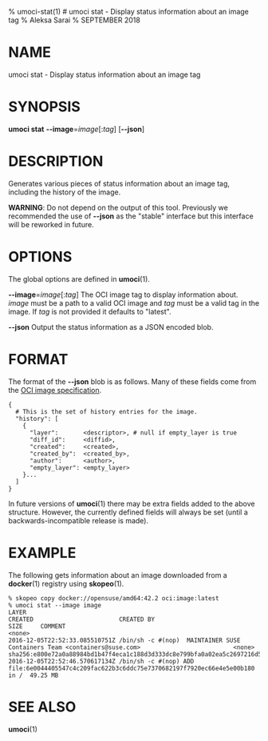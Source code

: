 % umoci-stat(1) # umoci stat - Display status information about an image tag
% Aleksa Sarai
% SEPTEMBER 2018
# NAME
umoci stat - Display status information about an image tag

# SYNOPSIS
**umoci stat**
**--image**=*image*[:*tag*]
[**--json**]

# DESCRIPTION
Generates various pieces of status information about an image tag, including
the history of the image.

**WARNING**: Do not depend on the output of this tool. Previously we
recommended the use of **--json** as the "stable" interface but this interface
will be reworked in future.

# OPTIONS
The global options are defined in **umoci**(1).

**--image**=*image*[:*tag*]
  The OCI image tag to display information about. *image* must be a path to a
  valid OCI image and *tag* must be a valid tag in the image. If *tag* is not
  provided it defaults to "latest".

**--json**
  Output the status information as a JSON encoded blob.

# FORMAT
The format of the **--json** blob is as follows. Many of these fields come from
the [OCI image specification][1].

    {
      # This is the set of history entries for the image.
      "history": [
        {
          "layer":       <descriptor>, # null if empty_layer is true
          "diff_id":     <diffid>,
          "created":     <created>,
          "created_by":  <created_by>,
          "author":      <author>,
          "empty_layer": <empty_layer>
        }...
      ]
    }

In future versions of **umoci**(1) there may be extra fields added to the above
structure. However, the currently defined fields will always be set (until a
backwards-incompatible release is made).

# EXAMPLE

The following gets information about an image downloaded from a **docker**(1)
registry using **skopeo**(1).

```
% skopeo copy docker://opensuse/amd64:42.2 oci:image:latest
% umoci stat --image image
LAYER                                                                   CREATED                        CREATED BY                                                                                        SIZE     COMMENT
<none>                                                                  2016-12-05T22:52:33.085510751Z /bin/sh -c #(nop)  MAINTAINER SUSE Containers Team <containers@suse.com>                          <none>
sha256:e800e72a0a88984bd1b47f4eca1c188d3d333dc8e799bfa0a02ea5c2697216d5 2016-12-05T22:52:46.570617134Z /bin/sh -c #(nop) ADD file:6e0044405547c4c209fac622b3c6ddc75e7370682197f7920ec66e4e5e00b180 in /  49.25 MB
```

# SEE ALSO
**umoci**(1)

[1]: https://github.com/opencontainers/image-spec
